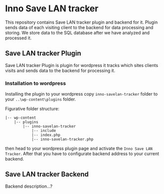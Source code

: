 # Inno Save LAN tracker
This repository contains Save LAN tracker plugin and backend for it. Plugin sends data of each visiting client to the backend for data processing and storing. We store data to the SQL database after we have analyzed and processed it.

## Save LAN tracker Plugin
Save LAN tracker Plugin is plugin for wordpress it tracks which sites clients visits and sends data to the backend for processing it. 

### Installation to wordpress
Installing the plugin to your wordpress copy  `inno-savelan-tracker` folder to your `..\wp-content\plugins` folder.

Figurative folder structure:
```
|-- wp-content
    |-- plugins
        |-- inno-savelan-tracker
            |-- include
            |-- index.php
            |-- inno-savelan-tracker.php
```

then head to your wordpress plugin page and activate the `Inno Save LAN Tracker`. After that you have to configurate backend address to your current backend.

## Save LAN tracker Backend
Backend description...?